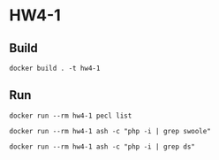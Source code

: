 # HW4-1

## Build

`docker build . -t hw4-1`

## Run

`docker run --rm hw4-1 pecl list`

`docker run --rm hw4-1 ash -c "php -i | grep swoole"`

`docker run --rm hw4-1 ash -c "php -i | grep ds"`
